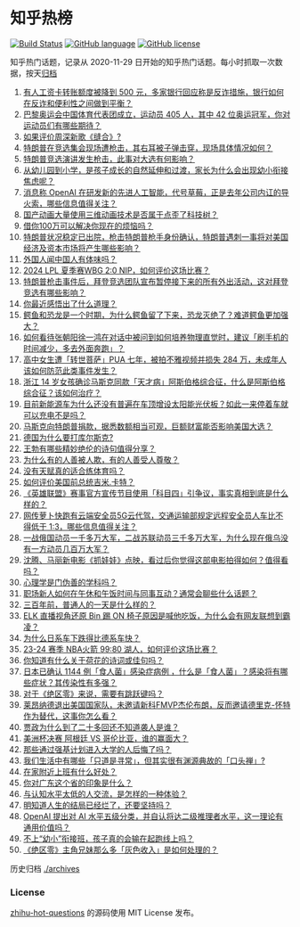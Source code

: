 # 知乎热榜
[![Build Status](https://github.com/ToWeLong/zhihu-hot-questions/workflows/CI/badge.svg)](https://github.com/ToWeLong/zhihu-hot-questions/actions)
[![GitHub language](https://img.shields.io/badge/language-golang-orange.svg)](https://golang.org/)
[![GitHub license](https://img.shields.io/github/license/ToWeLong/zhihu-hot-questions)](https://github.com/ToWeLong/zhihu-hot-questions/blob/main/LICENSE)

知乎热门话题，记录从 2020-11-29 日开始的知乎热门话题。每小时抓取一次数据，按天[归档](./archives)

<!-- BEGIN -->

1. [有人工资卡转账额度被降到 500 元，多家银行回应称是反诈措施，银行如何在反诈和便利性之间做到平衡？](https://www.zhihu.com/question/661565600)
1. [巴黎奥运会中国体育代表团成立，运动员 405 人，其中 42 位奥运冠军，你对运动员们有哪些期待？](https://www.zhihu.com/question/661486843)
1. [如果评价周深新歌《缝合》?](https://www.zhihu.com/question/661564686)
1. [特朗普在竞选集会现场遭枪击，其右耳被子弹击穿，现场具体情况如何？](https://www.zhihu.com/question/661562229)
1. [特朗普竞选演讲发生枪击，此事对大选有何影响？](https://www.zhihu.com/question/661560136)
1. [从幼儿园到小学，是孩子成长的自然延伸和过渡，家长为什么会出现幼小衔接焦虑呢？](https://www.zhihu.com/question/661483056)
1. [消息称 OpenAI 在研发新的先进人工智能，代号草莓，正是去年公司内讧的导火索，哪些信息值得关注？](https://www.zhihu.com/question/661486785)
1. [国产动画大量使用三维动画技术是否属于点歪了科技树？](https://www.zhihu.com/question/661486823)
1. [借你100万可以解决你现在的烦恼吗？](https://www.zhihu.com/question/661500631)
1. [特朗普状况稳定已出院，枪击特朗普枪手身份确认，特朗普遇刺一事将对美国经济及资本市场将产生哪些影响？](https://www.zhihu.com/question/661573042)
1. [外国人闻中国人有体味吗？](https://www.zhihu.com/question/21822074)
1. [2024 LPL 夏季赛WBG 2:0 NIP，如何评价这场比赛？](https://www.zhihu.com/question/661508480)
1. [特朗普枪击事件后，拜登竞选团队宣布暂停接下来的所有外出活动，这对拜登竞选有哪些影响？](https://www.zhihu.com/question/661564151)
1. [你最近感悟出了什么道理？](https://www.zhihu.com/question/661493467)
1. [鳄鱼和恐龙是一个时期，为什么鳄鱼留了下来，恐龙灭绝了？难道鳄鱼更加强大？](https://www.zhihu.com/question/656845898)
1. [如何看待张朝阳徐一鸿在对话中被问到如何培养物理直觉时，建议「刷手机的时间减少，多去外面奔跑」？](https://www.zhihu.com/question/661536389)
1. [高中女生遭「转世菩萨」PUA 七年，被拍不雅视频并损失 284 万，未成年人该如何防范此类事件发生？](https://www.zhihu.com/question/661425164)
1. [浙江 14 岁女孩确诊马斯克同款「天才病」阿斯伯格综合征，什么是阿斯伯格综合征？该如何治疗？](https://www.zhihu.com/question/661481485)
1. [目前新能源车为什么还没有普遍在车顶增设太阳能光伏板？如此一来停着车就可以充电不是吗？](https://www.zhihu.com/question/601845956)
1. [马斯克向特朗普捐款，据悉数额相当可观，巨额财富能否影响美国大选？](https://www.zhihu.com/question/661488704)
1. [德国为什么要打库尔斯克?](https://www.zhihu.com/question/629782477)
1. [王勃有哪些精妙绝伦的诗句值得分享？](https://www.zhihu.com/question/657511881)
1. [为什么有的人善被人欺，有的人善受人尊敬？](https://www.zhihu.com/question/661310842)
1. [没有天赋真的适合练体育吗？](https://www.zhihu.com/question/657590878)
1. [如何评价美国前总统吉米.卡特？](https://www.zhihu.com/question/39923408)
1. [《英雄联盟》赛事官方宣传节目使用「科目四」引争议，事实真相到底是什么样的？](https://www.zhihu.com/question/661514083)
1. [网传萝卜快跑有云端安全员5G云代驾，交通运输部规定远程安全员人车比不得低于 1∶3，哪些信息值得关注？](https://www.zhihu.com/question/661486779)
1. [一战俄国动员一千多万大军，二战苏联动员三千多万大军，为什么现在俄乌没有一方动员几百万大军？](https://www.zhihu.com/question/660730824)
1. [沈腾、马丽新电影《抓娃娃》点映，看过后你觉得这部电影拍得如何？值得看吗？](https://www.zhihu.com/question/661498726)
1. [心理学是门伪善的学科吗？](https://www.zhihu.com/question/657390098)
1. [职场新人如何在午休和午饭时间与同事互动？通常会聊些什么话题？](https://www.zhihu.com/question/660814280)
1. [三百年前，普通人的一天是什么样的？](https://www.zhihu.com/question/661051057)
1. [ELK 直播视角还原 Bin 踢 ON 椅子原因是喊他吃饭，为什么会有网友联想到霸凌？](https://www.zhihu.com/question/661414918)
1. [为什么日系车下跌得比德系车快？](https://www.zhihu.com/question/660796838)
1. [23-24 赛季 NBA火箭 99:80 湖人，如何评价这场比赛？](https://www.zhihu.com/question/661482296)
1. [你知道有什么关于荷花的诗词或佳句吗？](https://www.zhihu.com/question/661363263)
1. [日本已确认 1144 例「食人菌」感染症病例 ，什么是「食人菌」？感染将有哪些症状？其传染性有多强？](https://www.zhihu.com/question/661492018)
1. [对于《绝区零》来说，需要有跳跃键吗？](https://www.zhihu.com/question/660753427)
1. [莱昂纳德退出美国国家队，未邀请新科FMVP杰伦布朗，反而邀请德里克-怀特作为替代，这事你怎么看？](https://www.zhihu.com/question/661395387)
1. [贾政为什么到了二十多回还不知道袭人是谁？](https://www.zhihu.com/question/660649236)
1. [美洲杯决赛 阿根廷 VS 哥伦比亚，谁的赢面大？](https://www.zhihu.com/question/661312840)
1. [那些通过强基计划进入大学的人后悔了吗？](https://www.zhihu.com/question/425880663)
1. [我们生活中有哪些「只道是寻常」，但其实很有渊源典故的「口头禅」?](https://www.zhihu.com/question/661062700)
1. [在家附近上班有什么好处？](https://www.zhihu.com/question/658690108)
1. [你对广东这个省的印象是什么？](https://www.zhihu.com/question/316674710)
1. [与认知水平太低的人交流，是怎样的一种体验？](https://www.zhihu.com/question/60768638)
1. [明知道人生的结局已经烂了，还要坚持吗？](https://www.zhihu.com/question/659785186)
1. [OpenAI 提出对 AI 水平五级分类，并自认将达二级推理者水平，这一理论有通用价值吗？](https://www.zhihu.com/question/661390501)
1. [不上“幼小”衔接班，孩子真的会输在起跑线上吗？](https://www.zhihu.com/question/661226966)
1. [《绝区零》主角兄妹那么多「灰色收入」是如何处理的？](https://www.zhihu.com/question/661238663)

<!-- END -->

历史归档 [./archives](./archives)


### License
[zhihu-hot-questions](https://github.com/towelong/zhihu-hot-questions) 的源码使用 MIT License 发布。